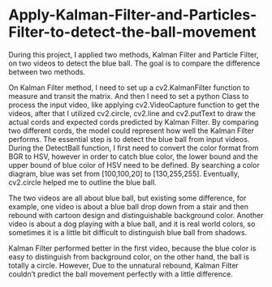 # Apply-Kalman-Filter-and-Particles-Filter-to-detect-the-ball-movement

During this project, I applied two methods, Kalman Filter and Particle Filter, on two videos to detect the blue ball. The goal is to compare the difference between two methods. 

On Kalman Filter method, I need to set up a cv2.KalmanFilter function to measure and transit the matrix. And then I need to set a python Class to process the input video, like applying cv2.VideoCapture function to get the videos, after that I utilized cv2.circle, cv2.line and cv2.putText to draw the actual cords and expected cords predicted by Kalman Filter. By comparing two different cords, the model could represent how well the Kalman Filter performs.   The essential step is to detect the blue ball from input videos.  During the DetectBall function, I first need to convert the color format from BGR to HSV, however in order to catch blue color, the lower bound and the upper bound of blue color of HSV need to be defined. By searching a color diagram, blue was set from [100,100,20] to [130,255,255]. Eventually, cv2.circle helped me to outline the blue ball. 

 

The two videos are all about blue ball, but existing some difference, for example, one video is about a blue ball drop down from a stair and then rebound with cartoon design and distinguishable background color. Another video is about a dog playing with a blue ball, and it is real world colors, so sometimes it is a little bit difficult to distinguish blue ball from shadows. 

Kalman Filter performed better in the first video, because the blue color is easy to distinguish from background color, on the other hand, the ball is totally a circle.  However, Due to the unnatural rebound, Kalman Filter couldn’t predict the ball movement perfectly with a little difference. 
 


